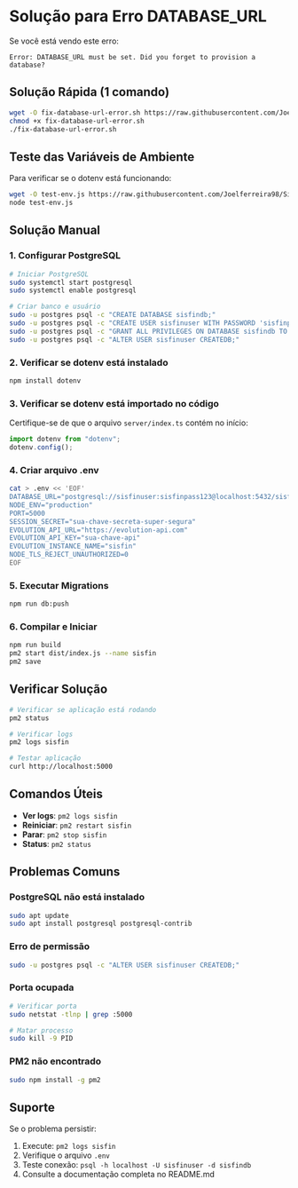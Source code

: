 # Solução para Erro DATABASE_URL

Se você está vendo este erro:
```
Error: DATABASE_URL must be set. Did you forget to provision a database?
```

## Solução Rápida (1 comando)

```bash
wget -O fix-database-url-error.sh https://raw.githubusercontent.com/Joelferreira98/SisFin/main/fix-database-url-error.sh
chmod +x fix-database-url-error.sh
./fix-database-url-error.sh
```

## Teste das Variáveis de Ambiente

Para verificar se o dotenv está funcionando:

```bash
wget -O test-env.js https://raw.githubusercontent.com/Joelferreira98/SisFin/main/test-env.js
node test-env.js
```

## Solução Manual

### 1. Configurar PostgreSQL

```bash
# Iniciar PostgreSQL
sudo systemctl start postgresql
sudo systemctl enable postgresql

# Criar banco e usuário
sudo -u postgres psql -c "CREATE DATABASE sisfindb;"
sudo -u postgres psql -c "CREATE USER sisfinuser WITH PASSWORD 'sisfinpass123';"
sudo -u postgres psql -c "GRANT ALL PRIVILEGES ON DATABASE sisfindb TO sisfinuser;"
sudo -u postgres psql -c "ALTER USER sisfinuser CREATEDB;"
```

### 2. Verificar se dotenv está instalado

```bash
npm install dotenv
```

### 3. Verificar se dotenv está importado no código

Certifique-se de que o arquivo `server/index.ts` contém no início:

```javascript
import dotenv from "dotenv";
dotenv.config();
```

### 4. Criar arquivo .env

```bash
cat > .env << 'EOF'
DATABASE_URL="postgresql://sisfinuser:sisfinpass123@localhost:5432/sisfindb"
NODE_ENV="production"
PORT=5000
SESSION_SECRET="sua-chave-secreta-super-segura"
EVOLUTION_API_URL="https://evolution-api.com"
EVOLUTION_API_KEY="sua-chave-api"
EVOLUTION_INSTANCE_NAME="sisfin"
NODE_TLS_REJECT_UNAUTHORIZED=0
EOF
```

### 5. Executar Migrations

```bash
npm run db:push
```

### 6. Compilar e Iniciar

```bash
npm run build
pm2 start dist/index.js --name sisfin
pm2 save
```

## Verificar Solução

```bash
# Verificar se aplicação está rodando
pm2 status

# Verificar logs
pm2 logs sisfin

# Testar aplicação
curl http://localhost:5000
```

## Comandos Úteis

- **Ver logs**: `pm2 logs sisfin`
- **Reiniciar**: `pm2 restart sisfin`
- **Parar**: `pm2 stop sisfin`
- **Status**: `pm2 status`

## Problemas Comuns

### PostgreSQL não está instalado
```bash
sudo apt update
sudo apt install postgresql postgresql-contrib
```

### Erro de permissão
```bash
sudo -u postgres psql -c "ALTER USER sisfinuser CREATEDB;"
```

### Porta ocupada
```bash
# Verificar porta
sudo netstat -tlnp | grep :5000

# Matar processo
sudo kill -9 PID
```

### PM2 não encontrado
```bash
sudo npm install -g pm2
```

## Suporte

Se o problema persistir:
1. Execute: `pm2 logs sisfin`
2. Verifique o arquivo `.env`
3. Teste conexão: `psql -h localhost -U sisfinuser -d sisfindb`
4. Consulte a documentação completa no README.md